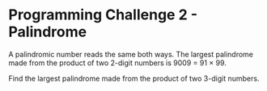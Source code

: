 # Programming Challenge 2 - Palindrome

A palindromic number reads the same both ways. The largest palindrome made from the 
product of two 2-digit numbers is 9009 = 91 × 99.

Find the largest palindrome made from the product of two 3-digit numbers.